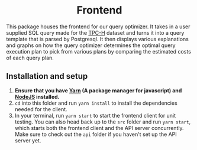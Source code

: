 <h1 align="center">Frontend</h1>

This package houses the frontend for our query optimizer. It takes in a user supplied SQL query made for the [TPC-H](http://www.tpc.org/tpch/) dataset and turns it into a query template that is parsed by Postgresql. It then displays various explanations and graphs on how the query optimizer determines the optimal query execution plan to pick from various plans by comparing the estimated costs of each query plan.

## Installation and setup

1. **Ensure that you have [Yarn](https://yarnpkg.com/getting-started) (A package manager for javascript) and [NodeJS](https://nodejs.org/en/) installed.**
2. `cd` into this folder and run `yarn install` to install the dependencies needed for the client.
3. In your terminal, run `yarn start` to start the frontend client for unit testing. You can also head back up to the `src` folder and run `yarn start`, which starts both the frontend client and the API server concurrently. Make sure to check out the `api` folder if you haven't set up the API server yet.
